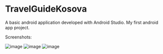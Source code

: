 # TravelGuideKosova
A basic android application developed with Android Studio. My first android app project.

Screenshots:

![image](https://user-images.githubusercontent.com/27304038/125359348-67a77b80-e36a-11eb-8f7a-25ab52780472.png)
![image](https://user-images.githubusercontent.com/27304038/125359375-77bf5b00-e36a-11eb-8549-f2b75816d721.png)
![image](https://user-images.githubusercontent.com/27304038/125359620-d71d6b00-e36a-11eb-9b93-ecc73526991e.png)
